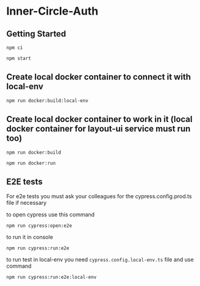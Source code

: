 # Inner-Circle-Auth

## Getting Started

```
npm ci

npm start
```

## Create local docker container to connect it with local-env

```
npm run docker:build:local-env
```

## Create local docker container to work in it (local docker container for layout-ui service must run too)
```
npm run docker:build

npm run docker:run
```

## E2E tests

For e2e tests you must ask your colleagues for the cypress.config.prod.ts file if necessary

to open cypress use this command

```
npm run cypress:open:e2e
```

to run it in console

```
npm run cypress:run:e2e
```

to run test in local-env you need `cypress.config.local-env.ts` file and use command

```
npm run cypress:run:e2e:local-env
```
